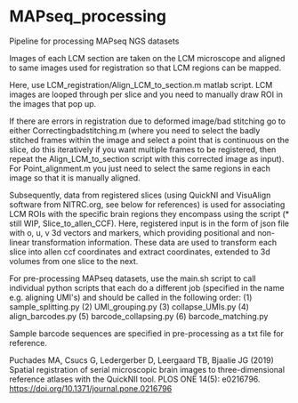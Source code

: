# MAPseq_processing
Pipeline for processing MAPseq NGS datasets

Images of each LCM section are taken on the LCM microscope and aligned to same images used for registration so that LCM regions can be mapped.

Here, use LCM_registration/Align_LCM_to_section.m matlab script. LCM images are looped through per slice and you need to manually draw ROI in the images that pop up.

If there are errors in registration due to deformed image/bad stitching go to either Correctingbadstitching.m (where you need to select the badly stitched frames within the image and select a point that is continuous on the slice, do this iteratively if you want multiple frames to be registered, then repeat the Align_LCM_to_section script with this corrected image as input). For Point_alignment.m you just need to select the same regions in each image so that it is manually aligned.

Subsequently, data from registered slices (using QuickNI and VisuAlign software from NITRC.org, see below for references) is used for associating LCM ROIs with the specific brain regions they encompass using the script (* still WIP, Slice_to_allen_CCF). Here, registered input is in the form of json file with o, u, v 3d vectors and markers, which providing positional and non-linear transformation information. These data are used to transform each slice into allen ccf coordinates and extract coordinates, extended to 3d volumes from one slice to the next.

For pre-processing MAPseq datasets, use the main.sh script to call individual python scripts that each do a different job (specified in the name e.g. aligning UMI's) and should be called in the following order: (1) sample_splitting.py (2) UMI_grouping.py (3) collapse_UMIs.py (4) align_barcodes.py (5) barcode_collapsing.py (6) barcode_matching.py

Sample barcode sequences are specified in pre-processing as a txt file for reference.

Puchades MA, Csucs G, Ledergerber D, Leergaard TB, Bjaalie JG (2019) Spatial registration of serial microscopic brain images to three-dimensional reference atlases with the QuickNII tool. PLOS ONE 14(5): e0216796. https://doi.org/10.1371/journal.pone.0216796
